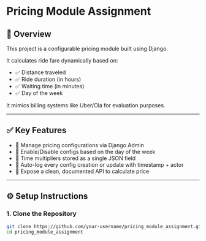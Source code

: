 # Pricing Module Assignment

## 📌 Overview

This project is a configurable pricing module built using Django.

It calculates ride fare dynamically based on:
- ✅ Distance traveled
- ✅ Ride duration (in hours)
- ✅ Waiting time (in minutes)
- ✅ Day of the week

It mimics billing systems like Uber/Ola for evaluation purposes.

---

## ✅ Key Features

- 🔧 Manage pricing configurations via Django Admin
- 📅 Enable/Disable configs based on the day of the week
- 🧠 Time multipliers stored as a single JSON field
- 📝 Auto-log every config creation or update with timestamp + actor
- 📡 Expose a clean, documented API to calculate price

---

## ⚙️ Setup Instructions

### 1. Clone the Repository

```bash
git clone https://github.com/your-username/pricing_module_assignment.git
cd pricing_module_assignment
